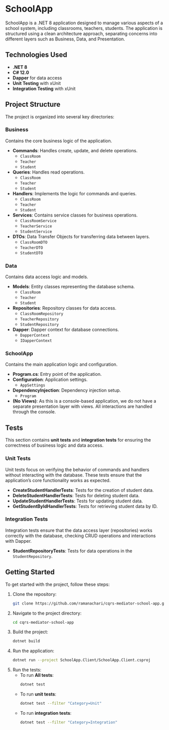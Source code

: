 # SchoolApp

SchoolApp is a .NET 8 application designed to manage various aspects of a school system, including classrooms, teachers, students. The application is structured using a clean architecture approach, separating concerns into different layers such as Business, Data, and Presentation.

## Technologies Used

- **.NET 8**
- **C# 12.0**
- **Dapper** for data access
- **Unit Testing** with xUnit
- **Integration Testing** with xUnit

## Project Structure

The project is organized into several key directories:

### Business

Contains the core business logic of the application.

- **Commands**: Handles create, update, and delete operations.
  - `ClassRoom`
  - `Teacher`
  - `Student`
- **Queries**: Handles read operations.
  - `ClassRoom`
  - `Teacher`
  - `Student`
- **Handlers**: Implements the logic for commands and queries.
  - `ClassRoom`
  - `Teacher`
  - `Student`
- **Services**: Contains service classes for business operations.
  - `ClassRoomService`
  - `TeacherService`
  - `StudentService`
- **DTOs**: Data Transfer Objects for transferring data between layers.
  - `ClassRoomDTO`
  - `TeacherDTO`
  - `StudentDTO`

### Data

Contains data access logic and models.

- **Models**: Entity classes representing the database schema.
  - `ClassRoom`
  - `Teacher`
  - `Student`
- **Repositories**: Repository classes for data access.
  - `ClassRoomRepository`
  - `TeacherRepository`
  - `StudentRepository`
- **Dapper**: Dapper context for database connections.
  - `DapperContext`
  - `IDapperContext`

### SchoolApp

Contains the main application logic and configuration.

- **Program.cs**: Entry point of the application.
- **Configuration**: Application settings.
  - `AppSettings`
- **DependencyInjection**: Dependency injection setup.
  - `Program`
- **(No Views)**: As this is a console-based application, we do not have a separate presentation layer with views. All interactions are handled through the console.

## Tests

This section contains **unit tests** and **integration tests** for ensuring the correctness of business logic and data access.

### Unit Tests

Unit tests focus on verifying the behavior of commands and handlers without interacting with the database. These tests ensure that the application’s core functionality works as expected.

- **CreateStudentHandlerTests**: Tests for the creation of student data.
- **DeleteStudentHandlerTests**: Tests for deleting student data.
- **UpdateStudentHandlerTests**: Tests for updating student data.
- **GetStudentByIdHandlerTests**: Tests for retrieving student data by ID.

### Integration Tests

Integration tests ensure that the data access layer (repositories) works correctly with the database, checking CRUD operations and interactions with Dapper.

- **StudentRepositoryTests**: Tests for data operations in the `StudentRepository`.

## Getting Started

To get started with the project, follow these steps:

1. Clone the repository:
    ```bash
    git clone https://github.com/ramanachari/cqrs-mediator-school-app.git
    ```
2. Navigate to the project directory:
    ```bash
    cd cqrs-mediator-school-app
    ```
3. Build the project:
    ```bash
    dotnet build
    ```
4. Run the application:
    ```bash
    dotnet run --project SchoolApp.Client/SchoolApp.Client.csproj
    ```
5. Run the tests:
    - To run **All tests**:
        ```bash
        dotnet test
        ```
    - To run **unit tests**:
        ```bash
        dotnet test --filter "Category=Unit"
        ```
    - To run **integration tests**:
        ```bash
        dotnet test --filter "Category=Integration"
        ```
    

